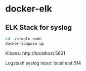 # docker-elk


## ELK Stack for syslog

```bash
cd ./single-node
docker-compose up
```

Kibana: http://localhost:5601

Logstash syslog input: localhost:514

